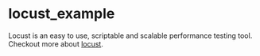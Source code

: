 # locust_example

Locust is an easy to use, scriptable and scalable performance testing tool.<br>
Checkout more about [locust](http://docs.locust.io/en/stable/what-is-locust.html).

